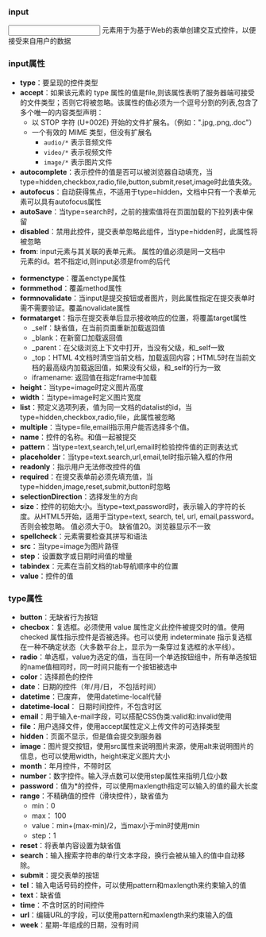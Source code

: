 ### input
<input> 元素用于为基于Web的表单创建交互式控件，以便接受来自用户的数据
### input属性
- **type**：要呈现的控件类型
- **accept**：如果该元素的 type 属性的值是file,则该属性表明了服务器端可接受的文件类型；否则它将被忽略。该属性的值必须为一个逗号分割的列表,包含了多个唯一的内容类型声明：
  - 以 STOP 字符 (U+002E) 开始的文件扩展名。（例如：".jpg,.png,.doc"）
  - 一个有效的 MIME 类型，但没有扩展名
     - `audio/*` 表示音频文件 
     - `video/*` 表示视频文件 
     - `image/*` 表示图片文件 
- **autocomplete**：表示控件的值是否可以被浏览器自动填充，当type=hidden,checkbox,radio,file,button,submit,reset,image时此值失效。
- **autofocus**：自动获得焦点，不适用于type=hidden，文档中只有一个表单元素可以具有autofocus属性
- **autoSave**：当type=search时，之前的搜索值将在页面加载的下拉列表中保留
- **disabled**：禁用此控件，提交表单忽略此组件，当type=hidden时，此属性将被忽略
- **from**: input元素与其关联的表单元素。 属性的值必须是同一文档中<form>元素的id。若不指定id,则input必须是from的后代
- **formenctype**：覆盖enctype属性
- **formmethod**：覆盖method属性
- **formnovalidate**：当input是提交按钮或者图片，则此属性指定在提交表单时需不需要验证。覆盖novalidate属性
- **formatarget**：指示在提交表单后显示接收响应的位置，将覆盖target属性
   - _self：缺省值，在当前页面重新加载返回值
   - _blank：在新窗口加载返回值
   - _parent：在父级浏览上下文中打开，当没有父级，和_self一致
   - _top：HTML 4文档时清空当前文档，加载返回内容；HTML5时在当前文档的最高级内加载返回值，如果没有父级，和_self的行为一致
   - iframename: 返回值在指定frame中加载
- **height**：当type=image时定义图片高度
- **width**：当type=image时定义图片宽度
- **list**：预定义选项列表，值为同一文档的datalist的id，当type=hidden,checkbox,radio,file，此属性被忽略
- **multiple**：当type=file,email指示用户能否选择多个值。
- **name**：控件的名称。和值一起被提交
- **pattern**：当type=text,search,tel,url,email时检验控件值的正则表达式
- **placeholder**：当type=text.search,url,email,tel时指示输入框的作用
- **readonly**：指示用户无法修改控件的值
- **required**：在提交表单前必须先填充值，当type=hidden,image,reset,submit,button时忽略
- **selectionDirection**：选择发生的方向
- **size**：控件的初始大小。当type=text,password时，表示输入的字符的长度。从HTML5开始，适用于当type=text, search, tel, url, email,password。否则会被忽略。 值必须大于0。 缺省值20。浏览器显示不一致
- **spellcheck**：元素需要检查其拼写和语法
- **src**：当type=image为图片路径
- **step**：设置数字或日期时间值的增量
- **tabindex**：元素在当前文档的tab导航顺序中的位置
- **value**：控件的值

### type属性
- **button**：无缺省行为按钮
- **checbox**：复选框。必须使用 value 属性定义此控件被提交时的值。使用 checked 属性指示控件是否被选择。也可以使用 indeterminate 指示复选框在一种不确定状态（大多数平台上，显示为一条穿过复选框的水平线）。
- **radio**：单选框，value为选定的值，当在同一个单选按钮组中，所有单选按钮的name值相同时，同一时间只能有一个按钮被选中
- **color**：选择颜色的控件
- **date**：日期的控件（年/月/日， 不包括时间）
- **datetime**：已废弃， 使用datetime-local代替
- **datetime-local**： 日期时间控件，不包含时区
- **email**：用于输入e-mail字段，可以搭配CSS伪类:valid和:invalid使用
- **file**：用户选择文件，使用accept属性定义上传文件的可选择类型
- **hidden**：页面不显示，但是值会提交到服务器
- **image**：图片提交按钮，使用src属性来说明图片来源，使用alt来说明图片的信息，也可以使用width，height来定义图片大小
- **month**：年月控件，不带时区
- **number**：数字控件。输入浮点数可以使用step属性来指明几位小数
- **password**：值为*的控件，可以使用maxlength指定可以输入的值的最大长度
- **range**：不精确值的控件（滑块控件），缺省值为
    - min：0
    - max： 100
    - value：min+(max-min)/2，当max小于min时使用min
    - step：1
- **reset**：将表单内容设置为缺省值
- **search**：输入搜索字符串的单行文本字段，换行会被从输入的值中自动移除。
- **submit**：提交表单的按钮
- **tel**：输入电话号码的控件，可以使用pattern和maxlength来约束输入的值
- **text**：缺省值
- **time**：不含时区的时间控件
- **url**：编辑URL的字段，可以使用pattern和maxlength来约束输入的值
- **week**：星期-年组成的日期，没有时间